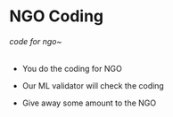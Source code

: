 # NGO Coding
###### code for ngo~


- You do the coding for NGO

- Our ML validator will check the coding 

- Give away some amount to the NGO
